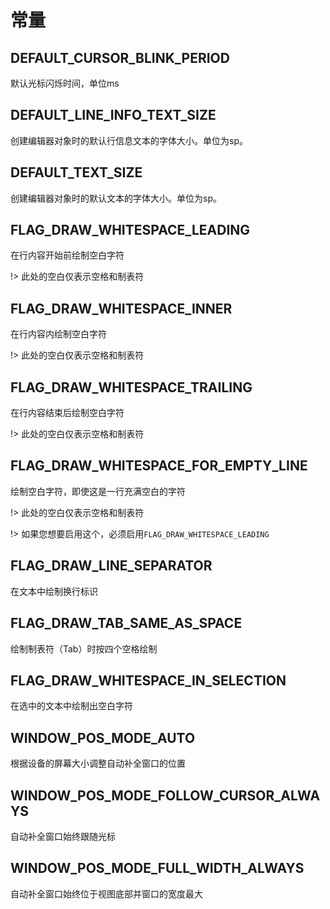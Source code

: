 # 常量

## DEFAULT_CURSOR_BLINK_PERIOD

默认光标闪烁时间，单位ms

## DEFAULT_LINE_INFO_TEXT_SIZE

创建编辑器对象时的默认行信息文本的字体大小。单位为sp。

## DEFAULT_TEXT_SIZE

创建编辑器对象时的默认文本的字体大小。单位为sp。

## FLAG_DRAW_WHITESPACE_LEADING

在行内容开始前绘制空白字符

!> 此处的空白仅表示空格和制表符

## FLAG_DRAW_WHITESPACE_INNER

在行内容内绘制空白字符

!> 此处的空白仅表示空格和制表符

## FLAG_DRAW_WHITESPACE_TRAILING

在行内容结束后绘制空白字符

!> 此处的空白仅表示空格和制表符

## FLAG_DRAW_WHITESPACE_FOR_EMPTY_LINE

绘制空白字符，即使这是一行充满空白的字符

!> 此处的空白仅表示空格和制表符

!> 如果您想要启用这个，必须启用`FLAG_DRAW_WHITESPACE_LEADING`

## FLAG_DRAW_LINE_SEPARATOR

在文本中绘制换行标识

## FLAG_DRAW_TAB_SAME_AS_SPACE

绘制制表符（Tab）时按四个空格绘制

## FLAG_DRAW_WHITESPACE_IN_SELECTION

在选中的文本中绘制出空白字符

## WINDOW_POS_MODE_AUTO

根据设备的屏幕大小调整自动补全窗口的位置

## WINDOW_POS_MODE_FOLLOW_CURSOR_ALWAYS

自动补全窗口始终跟随光标

## WINDOW_POS_MODE_FULL_WIDTH_ALWAYS

自动补全窗口始终位于视图底部并窗口的宽度最大










